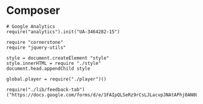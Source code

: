 Composer
========

    # Google Analytics
    require("analytics").init("UA-3464282-15")

    require "cornerstone"
    require "jquery-utils"

    style = document.createElement "style"
    style.innerHTML = require "./style"
    document.head.appendChild style

    global.player = require("./player")()

    require("./lib/feedback-tab")("https://docs.google.com/forms/d/e/1FAIpQLSeRz9rCsLJLacvpJNAtAPhj0AN0LM155INP01Y8Tt4k2pIlmA/viewform")
